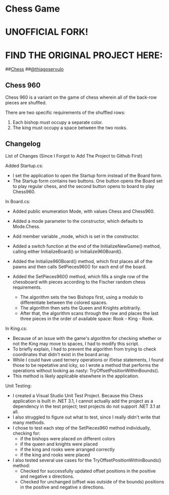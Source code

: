 # Chess Game

# UNOFFICIAL FORK!
# FIND THE ORIGINAL PROJECT HERE:

##[Chess](https://github.com/ThiagoServulo/Chess)
##[@thiagoservulo](https://github.com/ThiagoServulo)

## Chess 960
Chess 960 is a variant on the game of chess wherein all of the back-row pieces are shuffled.

There are two specific requirements of the shuffled rows:
1. Each bishop must occupy a separate color.
2. The king must occupy a space between the two rooks.

## Changelog

List of Changes (Since I Forgot to Add The Project to Github First)

Added Startup.cs:
+ I set the application to open the Startup form instead of the Board form.
+ The Startup form contains two buttons. One button opens the Board set to play regular chess, and the second button opens to board to play Chess960.

In Board.cs:
+ Added public enumeration Mode, with values Chess and Chess960.
+ Added a mode parameter to the constructor, which defaults to Mode.Chess.
+ Add member variable \_mode, which is set in the constructor.

+ Added a switch function at the end of the InitializeNewGame() method, calling either InitializeBoard() or Initialize960Board().
+ Added the Initialize960Board() method, which first places all of the pawns and then calls SetPieces960() for each end of the board.
+ Added the SetPieces960() method, which fills a single row of the chessboard with pieces according to the Fischer random chess requirements.
	- The algorithm sets the two Bishops first, using a modulo to differentiate between the colored spaces.
	- The algorithm then sets the Queen and Knights arbitrarily.
	- After that, the algorithm scans through the row and places the last three pieces in the order of available space: Rook - King - Rook.

In King.cs:
+ Because of an issue with the game's algorithm for checking whether or not the King may move to spaces, I had to modify this script.
+ To briefly explain, I had to prevent the algorithm from trying to check coordinates that didn't exist in the board array.
+ While I could have used ternery operations or if/else statements, I found those to be repetative and icky, so I wrote a method that performs the operations without looking as nasty: TryOffsetPositionWithinBounds().
+ This method is likely applicable elsewhere in the application.

Unit Testing:
+ I created a Visual Studio Unit Test Project. Because this Chess application is built in .NET 3.1, I cannot actually add the project as a dependency in the test project; test projects do not support .NET 3.1 at all.
+ I also struggled to figure out what to test, since I really didn't write that many methods.
+ I chose to test each step of the SetPieces960 method individually, checking for:
	- if the bishops were placed on different colors
	- if the queen and knights were placed
	- if the king and rooks were arranged correctly
	- if the king and rooks were placed
+ I also tested several use cases for the TryOffsetPositionWithinBounds() method:
	- Checked for successfully updated offset positions in the positive and negative x directions.
	- Checked for unchanged (offset was outside of the bounds) positions in the positive and negative x directions.